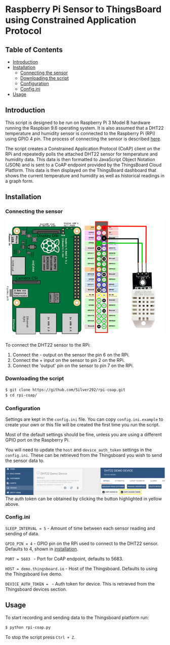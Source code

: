 # Raspberry Pi Sensor to ThingsBoard using Constrained Application Protocol <!-- omit in toc -->

## Table of Contents <!-- omit in toc -->
- [Introduction](#introduction)
- [Installation](#installation)
  - [Connecting the sensor](#connecting-the-sensor)
  - [Downloading the script](#downloading-the-script)
  - [Configuration](#configuration)
  - [Config.ini](#configini)
- [Usage](#usage)
  
## Introduction

This script is designed to be run on Raspberry Pi 3 Model B hardware running the Raspbian 9.6 operating system. It is also assumed that a DHT22 temperature and humidity sensor is connected to the Raspberry Pi (RPi) using GPIO 4 pin. The process of connecting the sensor is described [here](#connecting-the-sensor).

The script creates a Constrained Application Protocol (CoAP) client on the RPi and repeatedly polls the attached DHT22 sensor for temperature and humidity data. This data is then formatted to JavaScript Object Notation (JSON) and is sent to a CoAP endpoint provided by the ThingsBoard Cloud Platform. This data is then displayed on the ThingsBoard dashboard that shows the current temperature and humidity as well as historical readings in a graph form.

## Installation

### Connecting the sensor

![Diagram showing sensor connection to RPi](images/rpi_wiring.png)

To connect the DHT22 sensor to the RPi:

  1. Connect the - output on the sensor the pin 6 on the RPi.
  2. Connect the + input on the sensor to pin 2 on the RPi.
  3. Connect the 'output' pin on the sensor to pin 7 on the RPi.

### Downloading the script

```bash
$ git clone https://github.com/Silver292/rpi-coap.git
$ cd rpi-coap/
```


### Configuration

Settings are kept in the ``config.ini`` file. You can copy ``config.ini.example`` to create your own or this file will be created the first time you run the script.

Most of the default settings should be fine, unless you are using a different GPIO port on the Raspberry Pi.

You will need to update the ``host`` and ``device_auth_token`` settings in the ``config.ini``. 
These can be retrieved from the Thingsboard you wish to send the sensor data to.

![Where to get auth token](images/auth_token.png)
The auth token can be obtained by clicking the button highlighted in yellow above.

### Config.ini


``SLEEP_INTERVAL = 5``  - Amount of time between each sensor reading and sending of data.

``GPIO_PIN = 4`` - GPIO pin on the RPi used to connect to the DHT22 sensor. Defaults to 4, shown in [installation](#connecting-the-sensor).

``PORT = 5683 `` - Port for CoAP endpoint, defaults to 5683.

``HOST = demo.thingsboard.io`` - Host of the Thingsboard. Defaults to using the Thingsboard live demo.

``DEVICE_AUTH_TOKEN = `` - Auth token for device. This is retrieved from the Thingsboard devices section.

## Usage

To start recording and sending data to the Thingsboard platform run:

```bash
$ python rpi-coap.py
```

To stop the script press ``Ctrl + Z``.
